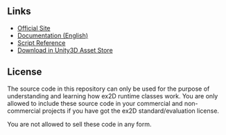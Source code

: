 ## Links

* [Official Site](http://www.ex-dev.com/ex2d) 
* [Documentation (English)](https://github.com/jwu/ex2D_Runtime/wiki)
* [Script Reference](TODO)
* [Download in Unity3D Asset Store](http://u3d.as/content/ex-dev-team/ex2d-v1-0-0/2eJ)

## License

The source code in this repository can only be used for the purpose of understanding and learning how ex2D runtime classes work. You are only allowed to include these source code in your commercial and non-commercial projects if you have got the ex2D standard/evaluation license.

You are not allowed to sell these code in any form.
